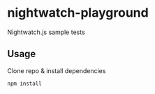 # nightwatch-playground

Nightwatch.js sample tests

## Usage

Clone repo & install dependencies

`npm install`

